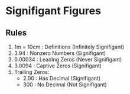 # Signifigant Figures
## Rules
1. 1m = 10cm : Definitions (Infinitely Signifigant)
2. 3.94 : Nonzero Numbers (Signifigant)
3. 0.00034 : Leading Zeros (Never Signifigant)
4. 3.0094 : Captive Zeros (Signifigant)
5. Trailing Zeros:
    - 2.00 : Has Decimal (Signifigant)
    - 300 : No Decimal (Not Signifigant)
